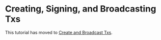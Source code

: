 # Creating, Signing, and  Broadcasting Txs

This tutorial has moved to [Create and Broadcast Txs](../../create-and-broadcast-txs/).

